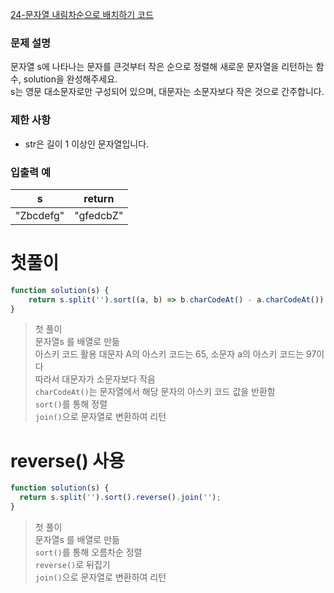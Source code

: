 [24-문자열 내림차순으로 배치하기 코드](../codes/24문자열_내림차순으로_배치하기.js)  

### 문제 설명
문자열 s에 나타나는 문자를 큰것부터 작은 순으로 정렬해 새로운 문자열을 리턴하는 함수, solution을 완성해주세요.  
s는 영문 대소문자로만 구성되어 있으며, 대문자는 소문자보다 작은 것으로 간주합니다.  

### 제한 사항  
- str은 길이 1 이상인 문자열입니다.  

### 입출력 예   
| s | return |
| --- | --- | 
| "Zbcdefg"	 | "gfedcbZ" | 

# 첫풀이 
```jsx
function solution(s) {
    return s.split('').sort((a, b) => b.charCodeAt() - a.charCodeAt()).join('');
}
```
> 첫 풀이  
> 문자열s 를 배열로 만듦  
> 아스키 코드 활용
> 대문자 A의 아스키 코드는 65, 소문자 a의 아스키 코드는 97이다  
> 따라서 대문자가 소문자보다 작음  
> `charCodeAt()`는 문자열에서 해당 문자의 아스키 코드 값을 반환함  
> `sort()`를 통해 정렬  
> `join()`으로 문자열로 변환하여 리턴

# reverse() 사용  
```jsx
function solution(s) {
  return s.split('').sort().reverse().join('');
}
```
> 첫 풀이  
> 문자열s 를 배열로 만듦  
> `sort()`를 통해 오름차순 정렬  
> `reverse()`로 뒤집기  
> `join()`으로 문자열로 변환하여 리턴  